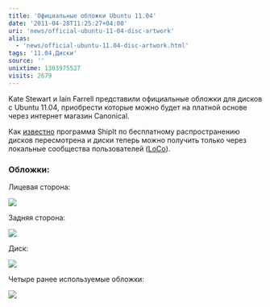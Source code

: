 ```yaml
---
title: 'Официальные обложки Ubuntu 11.04'
date: '2011-04-28T11:25:27+04:00'
uri: 'news/official-ubuntu-11-04-disc-artwork'
alias: 
  - 'news/official-ubuntu-11.04-disc-artwork.html'
tags: '11.04,Диски'
source: ''
unixtime: 1303975527
visits: 2679
---
```

Kate Stewart и Iain Farrell представили официальные обложки для дисков с Ubuntu 11.04, приобрести которые можно будет на платной основе через интернет магазин Сanonical.

Как [известно](news/shipit-comes-end) программа ShipIt по бесплатному распространению дисков пересмотрена и диски теперь можно получить только через локальные сообщества пользователей ([LoCo](http://loco.ubuntu.com/)).

### Обложки:

Лицевая сторона:

[![](img/2011/04/28/11-00/cd-cover-5663289103-o.jpg)](img/2011/04/28/11-00/cd-cover-5663289103-o.jpg)

Задняя сторона:

[![](img/2011/04/28/11-00/cd-back-5663289217-o.jpg)](img/2011/04/28/11-00/cd-back-5663289217-o.jpg)

Диск:

[![](img/2011/04/28/11-00/disc-ubuntu-5663857380-o.jpg)](img/2011/04/28/11-00/disc-ubuntu-5663857380-o.jpg)

Четыре ранее используемые обложки:

[![](img/2011/04/28/11-00/4-cd-cover-5663857440-o.jpg)](img/2011/04/28/11-00/4-cd-cover-5663857440-o.jpg)
